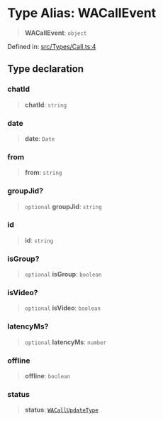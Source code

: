 # Type Alias: WACallEvent

> **WACallEvent**: `object`

Defined in: [src/Types/Call.ts:4](https://github.com/Fokusdotid/Baileys/blob/abcb8d9f2160683543784d4a7641ec0f8c55ed7e/src/Types/Call.ts#L4)

## Type declaration

### chatId

> **chatId**: `string`

### date

> **date**: `Date`

### from

> **from**: `string`

### groupJid?

> `optional` **groupJid**: `string`

### id

> **id**: `string`

### isGroup?

> `optional` **isGroup**: `boolean`

### isVideo?

> `optional` **isVideo**: `boolean`

### latencyMs?

> `optional` **latencyMs**: `number`

### offline

> **offline**: `boolean`

### status

> **status**: [`WACallUpdateType`](WACallUpdateType.md)
